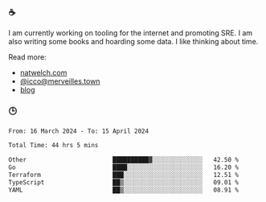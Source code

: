 ### ☕

I am currently working on tooling for the internet and promoting SRE. I am also writing some books and hoarding some data. I like thinking about time. 

Read more:

 - [natwelch.com](https://natwelch.com)
 - [@icco@merveilles.town](https://merveilles.town/@icco)
 - [blog](https://writing.natwelch.com)

### 🕒

<!--START_SECTION:waka-->

```txt
From: 16 March 2024 - To: 15 April 2024

Total Time: 44 hrs 5 mins

Other                        ██████████▓░░░░░░░░░░░░░░   42.50 %
Go                           ████░░░░░░░░░░░░░░░░░░░░░   16.20 %
Terraform                    ███░░░░░░░░░░░░░░░░░░░░░░   12.51 %
TypeScript                   ██▒░░░░░░░░░░░░░░░░░░░░░░   09.01 %
YAML                         ██▒░░░░░░░░░░░░░░░░░░░░░░   08.91 %
```

<!--END_SECTION:waka-->
